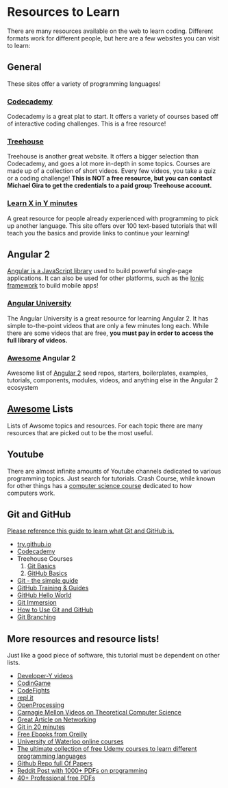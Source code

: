 # Resources to Learn
There are many resources available on the web to learn coding. Different formats work for different people, but here are a few websites you can visit to learn:

## General
These sites offer a variety of programming languages!

### [Codecademy](https://www.codecademy.com/)
Codecademy is a great plat to start. It offers a variety of courses based off of interactive coding challenges. This is a free resource!

### [Treehouse](https://teamtreehouse.com/home)
Treehouse is another great website. It offers a bigger selection than Codecademy, and goes a lot more in-depth in some topics. Courses are made up of a collection of short videos. Every few videos, you take a quiz or a coding challenge! **This is NOT a free resource, but you can contact Michael Gira to get the credentials to a paid group Treehouse account.**

### [Learn X in Y minutes](https://learnxinyminutes.com/)
A great resource for people already experienced with programming to pick up another language. This site offers over 100 text-based tutorials that will teach you the basics and provide links to continue your learning!

## Angular 2
[Angular is a JavaScript library](https://angular.io/) used to build powerful single-page applications. It can also be used for other platforms, such as the [Ionic framework](http://ionicframework.com/) to build mobile apps!

### [Angular University](https://angular-university.io/)
The Angular University is a great resource for learning Angular 2. It has simple to-the-point videos that are only a few minutes long each. While there are some videos that are free, **you must pay in order to access the full library of videos.**

### [Awesome](https://github.com/AngularClass/awesome-angular2) Angular 2
Awesome list of [Angular 2](https://angular.io/) seed repos, starters, boilerplates, examples, tutorials, components, modules, videos, and anything else in the Angular 2 ecosystem

## [Awesome](https://github.com/sindresorhus/awesome) Lists
Lists of Awsome topics and resources. For each topic there are many resources that are picked out to be the most useful.

## Youtube
There are almost infinite amounts of Youtube channels dedicated to various programming topics. Just search for tutorials.
Crash Course, while known for other things has a [computer science course](https://www.youtube.com/playlist?list=PL8dPuuaLjXtNlUrzyH5r6jN9ulIgZBpdo) dedicated to how computers work.

## Git and GitHub
[Please reference this guide to learn what Git and GitHub is.](https://github.com/michaelgira23/Programming-Club-Guides/blob/master/introduction/how_to_git_good.md)


- [try.github.io](https://try.github.io)
- [Codecademy](https://www.codecademy.com/learn/learn-git)
- Treehouse Courses
  1. [Git Basics](https://teamtreehouse.com/library/git-basics)
  2. [GitHub Basics](https://teamtreehouse.com/library/github-basics)
- [Git - the simple guide](http://rogerdudler.github.io/git-guide/)
- [GitHub Training & Guides](https://www.youtube.com/playlist?list=PLg7s6cbtAD15G8lNyoaYDuKZSKyJrgwB-)
- [GitHub Hello World](https://guides.github.com/activities/hello-world/)
- [Git Immersion](http://gitimmersion.com/index.html)
- [How to Use Git and GitHub](https://www.udacity.com/course/how-to-use-git-and-github--ud775)
- [Git Branching](http://learngitbranching.js.org/)

## More resources and resource lists!
Just like a good piece of software, this tutorial must be dependent on other lists.

- [Developer-Y videos](https://github.com/Developer-Y/cs-video-courses)
- [CodinGame](https://www.codingame.com/start)
- [CodeFights](https://codefights.com/home)
- [repl.it](https://repl.it/languages)
- [OpenProcessing](https://www.openprocessing.org/)
- [Carnagie Mellon Videos on Theoretical Computer Science](https://www.youtube.com/playlist?list=PLm3J0oaFux3aafQm568blS9blxtA_EWQv)
- [Great Article on Networking](https://www.destroyallsoftware.com/compendium/network-protocols?share_key=97d3ba4c24d21147)
- [Git in 20 minutes](https://www.youtube.com/watch?v=Y9XZQO1n_7c)
- [Free Ebooks  from Oreilly](http://www.oreilly.com/programming/free/?cmp=li-business-free-info-onboarding_li_freereport_programming_ac)
- [University of Waterloo online courses](http://courseware.cemc.uwaterloo.ca/)
- [The ultimate collection of free Udemy courses to learn different programming languages](https://github.com/keyuls/Free-Programming-Tutorials/blob/master/free-programming-courses.md)
- [Github Repo full Of Papers](https://github.com/papers-we-love/papers-we-love)
- [Reddit Post with 1000+ PDFs on programming](https://www.reddit.com/r/learnprogramming/comments/7zku7u/1000_programming_pdfs/)
- [40+ Professional free PDFs](http://book.goalkicker.com/)
